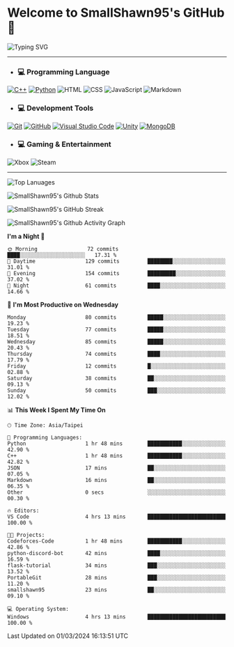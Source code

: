 # Welcome to SmallShawn95's GitHub 👋

![Typing SVG](https://readme-typing-svg.demolab.com/?lines=print("Hello,+world");cout+>>+"Hello,+world!";console.log("Hello,+world!")&center=true&vCenter=true&size=22&random=true)

***
<!-- https://shields.io/, https://simpleicons.org/ -->
* ### 💻 Programming Language
[![C++](https://img.shields.io/badge/-C++-00599C?style=flat-square&logo=cplusplus)](https://cplusplus.com/)
[![Python](https://img.shields.io/badge/-Python-3776AB?style=flat-square&logo=python&logoColor=white)](https://www.python.org/)
![HTML](https://img.shields.io/badge/-HTML-E34F26?style=flat-square&logo=html5&logoColor=white)
![CSS](https://img.shields.io/badge/-CSS-1572B6?style=flat-square&logo=css3)
![JavaScript](https://img.shields.io/badge/-JavaScript-F7DF1E?style=flat-square&logo=javascript&logoColor=white)
![Markdown](https://img.shields.io/badge/-Markdown-000000?style=flat-square&logo=markdown)
* ### 💻 Development Tools
[![Git](https://img.shields.io/badge/-Git-f05032?style=flat-square&logo=git&logoColor=white)](https://git-scm.com/)
[![GitHub](https://img.shields.io/badge/-GitHub-181717?style=flat-square&logo=github)](https://github.com/)
[![Visual Studio Code](https://img.shields.io/badge/-Visual%20Studio%20Code-007ACC?style=flat-square&logo=visualstudiocode)](https://code.visualstudio.com/)
[![Unity](https://img.shields.io/badge/-Unity-000000?style=flat-square&logo=unity)](https://unity.com/)
[![MongoDB](https://img.shields.io/badge/-MongoDB-47A248?style=flat-square&logo=mongodb&logoColor=white)](https://www.mongodb.com/)
* ### 💻 Gaming & Entertainment
![Xbox](https://img.shields.io/badge/-Xbox-107C10?style=flat-square&logo=xbox)
![Steam](https://img.shields.io/badge/-Steam-000000?style=flat-square&logo=steam)
***

<!-- ![GitHub User's Stars](https://img.shields.io/github/stars/smallshawn95?color=orange&label=Stars&labelColor=yellow) -->
<!-- ![GitHub Followers](https://img.shields.io/github/followers/smallshawn95?color=orange&label=Followers&labelColor=FFDBAC) -->

![Top Lanuages](https://github-readme-stats.vercel.app/api/top-langs/?username=smallshawn95&theme=holi&layout=donut&size_weight=0.5&count_weight=0.5&exclude_repo=smallshawn95.github.io)

![SmallShawn95's Github Stats](https://github-readme-stats.vercel.app/api?username=smallshawn95&theme=holi&show_icons=true&rank_icon=github)

![SmallShawn95's GitHub Streak](https://streak-stats.demolab.com/?user=smallshawn95&theme=holi-theme&date_format=M%20j%5B%2C%20Y%5D)

![SmallShawn95's Github Activity Graph](https://github-readme-activity-graph.vercel.app/graph?username=smallshawn95&theme=tokyo-night)

<!-- ![SmallShawn95's WakaTime Stats](https://github-readme-stats.vercel.app/api/wakatime?username=smallshawn95) -->
<!-- ![Repositorie Card](https://github-readme-stats.vercel.app/api/pin/?username=smallshawn95&repo=Python-Discord-Bot-Course&theme=holi) -->
<!-- ![Repositorie Card](https://github-readme-stats.vercel.app/api/pin/?username=smallshawn95&repo=ZeroJudge-Code&theme=holi) -->

<!--START_SECTION:waka-->
**I'm a Night 🦉** 

```text
🌞 Morning                72 commits          ████░░░░░░░░░░░░░░░░░░░░░   17.31 % 
🌆 Daytime                129 commits         ████████░░░░░░░░░░░░░░░░░   31.01 % 
🌃 Evening                154 commits         █████████░░░░░░░░░░░░░░░░   37.02 % 
🌙 Night                  61 commits          ████░░░░░░░░░░░░░░░░░░░░░   14.66 % 
```
📅 **I'm Most Productive on Wednesday** 

```text
Monday                   80 commits          █████░░░░░░░░░░░░░░░░░░░░   19.23 % 
Tuesday                  77 commits          █████░░░░░░░░░░░░░░░░░░░░   18.51 % 
Wednesday                85 commits          █████░░░░░░░░░░░░░░░░░░░░   20.43 % 
Thursday                 74 commits          ████░░░░░░░░░░░░░░░░░░░░░   17.79 % 
Friday                   12 commits          █░░░░░░░░░░░░░░░░░░░░░░░░   02.88 % 
Saturday                 38 commits          ██░░░░░░░░░░░░░░░░░░░░░░░   09.13 % 
Sunday                   50 commits          ███░░░░░░░░░░░░░░░░░░░░░░   12.02 % 
```


📊 **This Week I Spent My Time On** 

```text
🕑︎ Time Zone: Asia/Taipei

💬 Programming Languages: 
Python                   1 hr 48 mins        ███████████░░░░░░░░░░░░░░   42.90 % 
C++                      1 hr 48 mins        ███████████░░░░░░░░░░░░░░   42.82 % 
JSON                     17 mins             ██░░░░░░░░░░░░░░░░░░░░░░░   07.05 % 
Markdown                 16 mins             ██░░░░░░░░░░░░░░░░░░░░░░░   06.35 % 
Other                    0 secs              ░░░░░░░░░░░░░░░░░░░░░░░░░   00.30 % 

🔥 Editors: 
VS Code                  4 hrs 13 mins       █████████████████████████   100.00 % 

🐱‍💻 Projects: 
Codeforces-Code          1 hr 48 mins        ███████████░░░░░░░░░░░░░░   42.86 % 
python-discord-bot       42 mins             ████░░░░░░░░░░░░░░░░░░░░░   16.59 % 
flask-tutorial           34 mins             ███░░░░░░░░░░░░░░░░░░░░░░   13.52 % 
PortableGit              28 mins             ███░░░░░░░░░░░░░░░░░░░░░░   11.20 % 
smallshawn95             23 mins             ██░░░░░░░░░░░░░░░░░░░░░░░   09.10 % 

💻 Operating System: 
Windows                  4 hrs 13 mins       █████████████████████████   100.00 % 
```


 Last Updated on 01/03/2024 16:13:51 UTC
<!--END_SECTION:waka-->

<!--
**smallshawn95/smallshawn95** is a ✨ _special_ ✨ repository because its `README.md` (this file) appears on your GitHub profile.

- 🔭 I’m currently working on ...
- 🌱 I’m currently learning ...
- 👯 I’m looking to collaborate on ...
- 🤔 I’m looking for help with ...
- 💬 Ask me about ...
- 📫 How to reach me: ...
- 😄 Pronouns: ...
- ⚡ Fun fact: ...
-->
